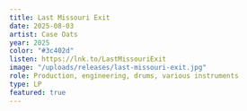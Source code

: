 ```yaml
---
title: Last Missouri Exit
date: 2025-08-03
artist: Case Oats
year: 2025
color: "#3c402d"
listen: https://lnk.to/LastMissouriExit
image: "/uploads/releases/last-missouri-exit.jpg"
role: Production, engineering, drums, various instruments
type: LP
featured: true
---
```

